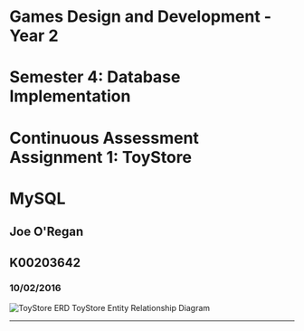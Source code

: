 # Games Design and Development - Year 2
# Semester 4: Database Implementation
# Continuous Assessment Assignment 1: ToyStore 
# MySQL
## Joe O'Regan
## K00203642

### 10/02/2016


![ToyStore ERD](https://raw.githubusercontent.com/joeaoregan/Yr2-DB_Implementation_CA1/master/Screenshots/ToyStoreERD.jpg "TicTacToe")
ToyStore Entity Relationship Diagram

---